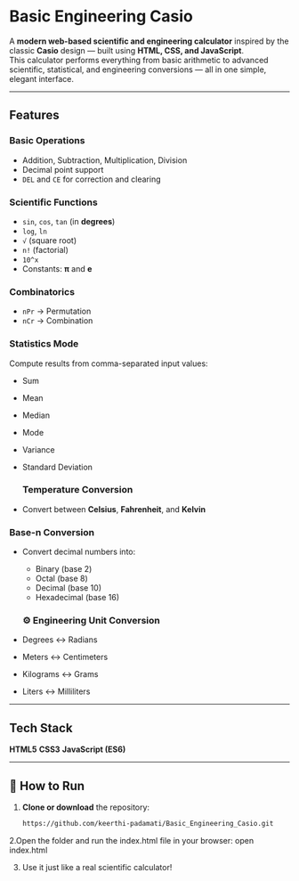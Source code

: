 # Basic Engineering Casio

A **modern web-based scientific and engineering calculator** inspired by the classic **Casio** design — built using **HTML, CSS, and JavaScript**.  
This calculator performs everything from basic arithmetic to advanced scientific, statistical, and engineering conversions — all in one simple, elegant interface.

---
## Features

### Basic Operations
- Addition, Subtraction, Multiplication, Division  
- Decimal point support  
- `DEL` and `CE` for correction and clearing  

###  Scientific Functions
- `sin`, `cos`, `tan` (in **degrees**)  
- `log`, `ln`  
- `√` (square root)  
- `n!` (factorial)  
- `10^x`  
- Constants: **π** and **e**

###  Combinatorics
- `nPr` → Permutation  
- `nCr` → Combination  

### Statistics Mode
Compute results from comma-separated input values:
- Sum  
- Mean  
- Median  
- Mode  
- Variance  
- Standard Deviation

  ###  Temperature Conversion
- Convert between **Celsius**, **Fahrenheit**, and **Kelvin**

###  Base-n Conversion
- Convert decimal numbers into:
  - Binary (base 2)
  - Octal (base 8)
  - Decimal (base 10)
  - Hexadecimal (base 16)
 
  ### ⚙️ Engineering Unit Conversion
- Degrees ↔ Radians  
- Meters ↔ Centimeters  
- Kilograms ↔ Grams  
- Liters ↔ Milliliters  

---

## Tech Stack

**HTML5**
**CSS3** 
**JavaScript (ES6)**



---

## 🧰 How to Run

1. **Clone or download** the repository:
   ```bash
   https://github.com/keerthi-padamati/Basic_Engineering_Casio.git
2.Open the folder and run the index.html file in your browser:  open index.html

3. Use it just like a real scientific calculator!
